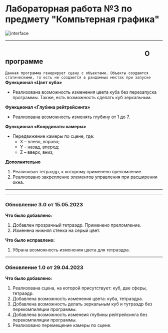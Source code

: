 # Лабораторная работа №3 по предмету "Компьтерная графика"
![interface](https://github.com/DiPirs/Laboratory_Computer_Graphics/assets/90197693/779c8893-9f84-4afd-a786-93b4a8bcec2d)
____
## ⠀⠀⠀⠀⠀⠀⠀⠀⠀⠀⠀⠀⠀⠀⠀⠀⠀⠀⠀⠀⠀⠀⠀⠀⠀⠀⠀⠀⠀О программе
```Данная программа генерирует сцену с объектами. Объекты создаются статическими, то есть не создаются в рандомных местах при запуске```
**Функционал «Цвет куба»**
* Реализована возможность изменения цвета куба без перезапуска программы. Также, есть возможность сделать куб зеркальным.

**Функционал «Глубина рейтрейсинга»**
* Реализована возможность изменять глубину от 1 до 7. 

**Функционал «Координаты камеры»**
* Передвижение камеры по сцене, где: 
    * X – влево, вправо; 
    * Y -  назад, вперед;
    * Z – вверх, вниз;

**Дополнительно**
1. Реализован тетраэдр, к которому применено преломление.
2. Реализовано закрепление элементов управления при расширении окна. 

____
____
### Обновление 3.0 от 15.05.2023
**Что было добавлено:**
1. Добавлен прозрачный тетраэдр. Применено преломление.
2. Изменена нижняя стенка на серый цвет.

**Что было исправлено:**
1. Убрана возможность изменения цвета для тетраэдра.
____
### Обновление 1.0 от 29.04.2023
**Что было добавлено:**
1. Реализована сцена, на которой присутствует: куб, две сферы, тетраэдр.
2. Добавлена возможность изменения цвета: куба, тетраэдра.
3. Добавлена возможность делать зеркальным куб и тутраэдр без перекомпиляции программы.
4. Добавлена возможность изменеия глубины рейтрейсинга без перекомпиляции программы.
5. Реализовано перемещение камеры по сцене.

